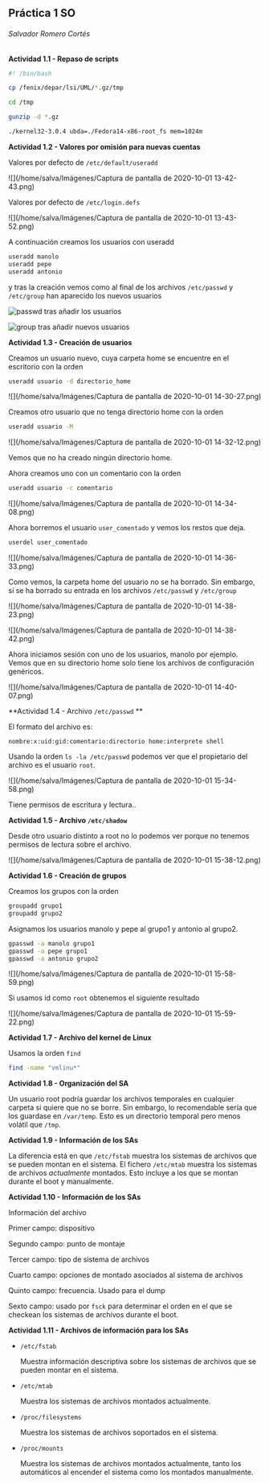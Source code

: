 ## Práctica 1 SO 

###### Salvador Romero Cortés

**Actividad 1.1 -  Repaso de scripts**

```bash
#! /bin/bash

cp /fenix/depar/lsi/UML/*.gz/tmp		

cd /tmp					

gunzip -d *.gz

./kernel32-3.0.4 ubda=./Fedora14-x86-root_fs mem=1024m

```



**Actividad 1.2 - Valores por omisión para nuevas cuentas**

Valores por defecto de `/etc/default/useradd`

![](/home/salva/Imágenes/Captura de pantalla de 2020-10-01 13-42-43.png)

Valores por defecto de `/etc/login.defs`

![](/home/salva/Imágenes/Captura de pantalla de 2020-10-01 13-43-52.png)



A continuación creamos los usuarios con useradd

```bash
useradd manolo
useradd pepe
useradd antonio
```

y tras la creación vemos como al final de los archivos `/etc/passwd` y `/etc/group` han aparecido los nuevos usuarios

![passwd tras añadir los usuarios](/home/salva/Descargas/ej12-20201001T115608Z-001/ej12/passwd_post.png)

![group tras añadir nuevos usuarios](/home/salva/Descargas/ej12-20201001T115608Z-001/ej12/group_post.png)

**Actividad 1.3 - Creación de usuarios**

Creamos un usuario nuevo, cuya carpeta home se encuentre en el escritorio con la orden

```bash
useradd usuario -d directorio_home
```

![](/home/salva/Imágenes/Captura de pantalla de 2020-10-01 14-30-27.png)

Creamos otro usuario que no tenga directorio home con la orden

```bash
useradd usuario -M 
```

![](/home/salva/Imágenes/Captura de pantalla de 2020-10-01 14-32-12.png)

Vemos que no ha creado ningún directorio home.

Ahora creamos uno con un comentario con la orden

```bash
useradd usuario -c comentario
```

![](/home/salva/Imágenes/Captura de pantalla de 2020-10-01 14-34-08.png)



Ahora borremos el usuario `user_comentado` y vemos los restos que deja.

```bash
userdel user_comentado
```

![](/home/salva/Imágenes/Captura de pantalla de 2020-10-01 14-36-33.png)

Como vemos, la carpeta home del usuario no se ha borrado. Sin embargo, sí se ha borrado su entrada en los archivos `/etc/passwd` y `/etc/group`

![](/home/salva/Imágenes/Captura de pantalla de 2020-10-01 14-38-23.png)

![](/home/salva/Imágenes/Captura de pantalla de 2020-10-01 14-38-42.png)



Ahora iniciamos sesión con uno de los usuarios, manolo por ejemplo. Vemos que en su directorio home solo tiene los archivos de configuración genéricos.

![](/home/salva/Imágenes/Captura de pantalla de 2020-10-01 14-40-07.png)



**Actividad 1.4 - Archivo `/etc/passwd` **

El formato del archivo es:

`nombre:x:uid:gid:comentario:directorio home:interprete shell`

Usando la orden `ls -la /etc/passwd` podemos ver que el propietario del archivo es el usuario `root`.

![](/home/salva/Imágenes/Captura de pantalla de 2020-10-01 15-34-58.png)

Tiene permisos de escritura y lectura..



**Actividad 1.5 - Archivo `/etc/shadow`**

Desde otro usuario distinto a root no lo podemos ver porque no tenemos permisos de lectura sobre el archivo.

![](/home/salva/Imágenes/Captura de pantalla de 2020-10-01 15-38-12.png)



**Actividad 1.6 - Creación de grupos**

Creamos los grupos con la orden

```bash
groupadd grupo1
groupadd grupo2
```

Asignamos los usuarios manolo y pepe al grupo1 y antonio al grupo2.

``` bash
gpasswd -a manolo grupo1
gpasswd -a pepe grupo1
gpasswd -a antonio grupo2
```

![](/home/salva/Imágenes/Captura de pantalla de 2020-10-01 15-58-59.png)

Si usamos id como `root` obtenemos el siguiente resultado

![](/home/salva/Imágenes/Captura de pantalla de 2020-10-01 15-59-22.png)



**Actividad 1.7 - Archivo del kernel de Linux**

Usamos la orden `find`

```bash
find -name "vmlinu*"
```



**Actividad 1.8 -  Organización del SA**

Un usuario root podría guardar los archivos temporales en cualquier carpeta si quiere que no se borre. Sin embargo, lo recomendable sería que los guardase en `/var/temp`. Esto es un directorio temporal pero menos volátil que `/tmp`.

**Actividad 1.9 - Información de los SAs**

La diferencia está en que `/etc/fstab` muestra los sistemas de archivos que se pueden montan en el sistema. El fichero `/etc/mtab` muestra los sistemas de archivos *actualmente* montados. Esto incluye a los que se montan durante el boot y manualmente.

**Actividad 1.10 - Información de los SAs**

Información del archivo

Primer campo: dispositivo

Segundo campo: punto de montaje

Tercer campo: tipo de sistema de archivos

Cuarto campo: opciones de montado asociados al sistema de archivos

Quinto campo: frecuencia. Usado para el dump

Sexto campo: usado por `fsck` para determinar el orden en el que se checkean los sistemas de archivos durante el boot.

**Actividad 1.11 - Archivos de información para los SAs**

* `/etc/fstab`

  Muestra información descriptiva sobre los sistemas de archivos que se pueden montar en el sistema.

* `/etc/mtab`

  Muestra los sistemas de archivos montados actualmente.

* `/proc/filesystems`

  Muestra los sistemas de archivos soportados en el sistema.

* `/proc/mounts`

  Muestra los sistemas de archivos montados actualmente, tanto los automáticos al encender el sistema como los montados manualmente.

